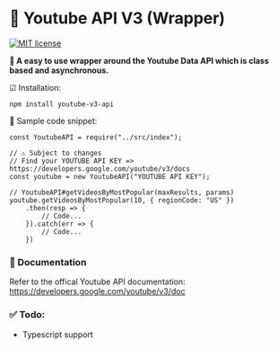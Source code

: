 # 🎥 Youtube API V3 (Wrapper)

[![MIT license](https://img.shields.io/badge/License-MIT-blue.svg)](https://lbesson.mit-license.org/)

__🔭 A easy to use wrapper around the Youtube Data API which is class based and asynchronous.__

☑ Installation:
```
npm install youtube-v3-api 
```

🛒 Sample code snippet:
```JS
const YoutubeAPI = require("../src/index");

// ⚠ Subject to changes
// Find your YOUTUBE API KEY => https://developers.google.com/youtube/v3/docs
const youtube = new YoutubeAPI("YOUTUBE API KEY");

// YoutubeAPI#getVideosByMostPopular(maxResults, params)
youtube.getVideosByMostPopular(10, { regionCode: "US" })
    .then(resp => {
        // Code...
    }).catch(err => {
        // Code...
    })
```

### 📣 Documentation
Refer to the offical Youtube API documentation: https://developers.google.com/youtube/v3/doc

### ✅ Todo:
- Typescript support
